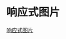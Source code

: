 # 响应式图片

[响应式图片](https://developer.mozilla.org/zh-CN/docs/Learn/HTML/Multimedia_and_embedding/Responsive_images)

